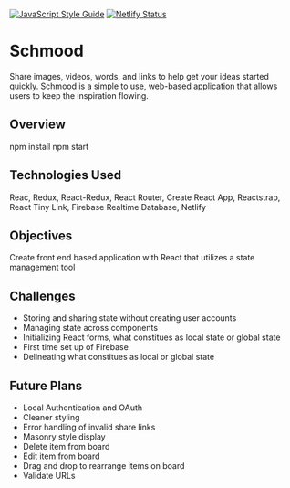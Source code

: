 [![JavaScript Style Guide](https://img.shields.io/badge/code_style-standard-brightgreen.svg)](https://standardjs.com)
[![Netlify Status](https://api.netlify.com/api/v1/badges/141e8c57-21f0-43dc-b7e9-454d8d51782e/deploy-status)](https://app.netlify.com/sites/determined-chandrasekhar-d6dccb/deploys)

# Schmood
Share images, videos, words, and links to help get your ideas started quickly. Schmood is a simple to use, web-based application that allows users to keep the inspiration flowing.

## Overview
  npm install
  npm start

## Technologies Used
Reac, Redux, React-Redux, React Router, Create React App, Reactstrap, React Tiny Link, Firebase Realtime Database, Netlify

## Objectives
Create front end based application with React that utilizes a state management tool

## Challenges
- Storing and sharing state without creating user accounts
- Managing state across components
- Initializing React forms, what constitues as local state or global state
- First time set up of Firebase
- Delineating what constitues as local or global state

## Future Plans
- Local Authentication and OAuth
- Cleaner styling
- Error handling of invalid share links
- Masonry style display
- Delete item from board
- Edit item from board
- Drag and drop to rearrange items on board
- Validate URLs
